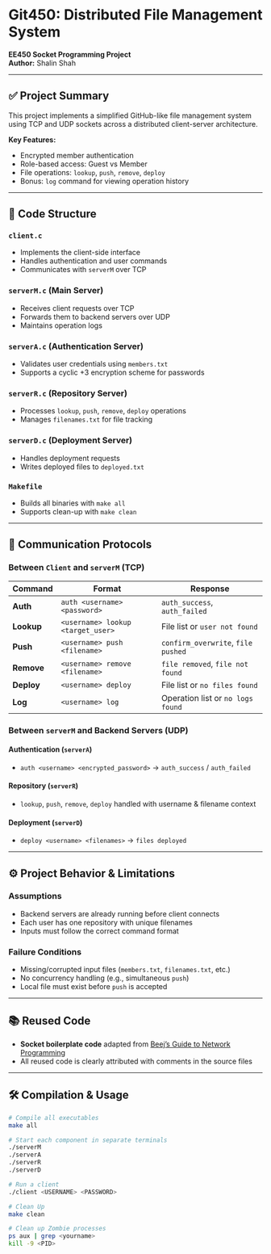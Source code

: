 # Git450: Distributed File Management System  
**EE450 Socket Programming Project**  
**Author:** Shalin Shah  

---

## ✅ Project Summary
This project implements a simplified GitHub-like file management system using TCP and UDP sockets across a distributed client-server architecture.

**Key Features:**
- Encrypted member authentication
- Role-based access: Guest vs Member
- File operations: `lookup`, `push`, `remove`, `deploy`
- Bonus: `log` command for viewing operation history

---

## 📁 Code Structure

### `client.c`
- Implements the client-side interface
- Handles authentication and user commands
- Communicates with `serverM` over TCP

### `serverM.c` (Main Server)
- Receives client requests over TCP
- Forwards them to backend servers over UDP
- Maintains operation logs

### `serverA.c` (Authentication Server)
- Validates user credentials using `members.txt`
- Supports a cyclic +3 encryption scheme for passwords

### `serverR.c` (Repository Server)
- Processes `lookup`, `push`, `remove`, `deploy` operations
- Manages `filenames.txt` for file tracking

### `serverD.c` (Deployment Server)
- Handles deployment requests
- Writes deployed files to `deployed.txt`

### `Makefile`
- Builds all binaries with `make all`
- Supports clean-up with `make clean`

---

## 💬 Communication Protocols

### Between `Client` and `serverM` (TCP)

| Command        | Format                                 | Response                                 |
|----------------|----------------------------------------|------------------------------------------|
| **Auth**       | `auth <username> <password>`           | `auth_success`, `auth_failed`            |
| **Lookup**     | `<username> lookup <target_user>`      | File list or `user not found`            |
| **Push**       | `<username> push <filename>`           | `confirm_overwrite`, `file pushed`       |
| **Remove**     | `<username> remove <filename>`         | `file removed`, `file not found`         |
| **Deploy**     | `<username> deploy`                    | File list or `no files found`            |
| **Log**        | `<username> log`                       | Operation list or `no logs found`        |

### Between `serverM` and Backend Servers (UDP)

#### Authentication (`serverA`)
- `auth <username> <encrypted_password>` → `auth_success` / `auth_failed`

#### Repository (`serverR`)
- `lookup`, `push`, `remove`, `deploy` handled with username & filename context

#### Deployment (`serverD`)
- `deploy <username> <filenames>` → `files deployed`

---

## ⚙️ Project Behavior & Limitations

### Assumptions
- Backend servers are already running before client connects
- Each user has one repository with unique filenames
- Inputs must follow the correct command format

### Failure Conditions
- Missing/corrupted input files (`members.txt`, `filenames.txt`, etc.)
- No concurrency handling (e.g., simultaneous `push`)
- Local file must exist before `push` is accepted

---

## 📚 Reused Code
- **Socket boilerplate code** adapted from [Beej’s Guide to Network Programming](https://beej.us/guide/bgnet/)
- All reused code is clearly attributed with comments in the source files

---

## 🛠️ Compilation & Usage

```bash
# Compile all executables
make all

# Start each component in separate terminals
./serverM
./serverA
./serverR
./serverD

# Run a client
./client <USERNAME> <PASSWORD>

# Clean Up
make clean

# Clean up Zombie processes
ps aux | grep <yourname>
kill -9 <PID>

